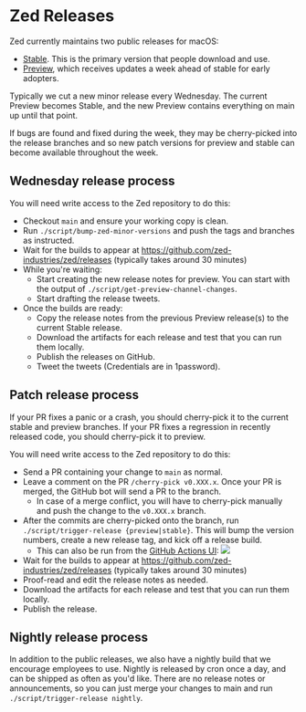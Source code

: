 # Zed Releases

Zed currently maintains two public releases for macOS:

- [Stable](https://zed.dev/download). This is the primary version that people download and use.
- [Preview](https://zed.dev/releases/preview), which receives updates a week ahead of stable for early adopters.

Typically we cut a new minor release every Wednesday. The current Preview becomes Stable, and the new Preview contains everything on main up until that point.

If bugs are found and fixed during the week, they may be cherry-picked into the release branches and so new patch versions for preview and stable can become available throughout the week.

## Wednesday release process

You will need write access to the Zed repository to do this:

- Checkout `main` and ensure your working copy is clean.
- Run `./script/bump-zed-minor-versions` and push the tags
  and branches as instructed.
- Wait for the builds to appear at https://github.com/zed-industries/zed/releases (typically takes around 30 minutes)
- While you're waiting:
  - Start creating the new release notes for preview. You can start with the output of `./script/get-preview-channel-changes`.
  - Start drafting the release tweets.
- Once the builds are ready:
  - Copy the release notes from the previous Preview release(s) to the current Stable release.
  - Download the artifacts for each release and test that you can run them locally.
  - Publish the releases on GitHub.
  - Tweet the tweets (Credentials are in 1password).

## Patch release process

If your PR fixes a panic or a crash, you should cherry-pick it to the current stable and preview branches. If your PR fixes a regression in recently released code, you should cherry-pick it to preview.

You will need write access to the Zed repository to do this:

- Send a PR containing your change to `main` as normal.
- Leave a comment on the PR `/cherry-pick v0.XXX.x`. Once your PR is merged, the GitHub bot will send a PR to the branch.
  - In case of a merge conflict, you will have to cherry-pick manually and push the change to the `v0.XXX.x` branch.
- After the commits are cherry-picked onto the branch, run `./script/trigger-release {preview|stable}`. This will bump the version numbers, create a new release tag, and kick off a release build.
  - This can also be run from the [GitHub Actions UI](https://github.com/zed-industries/zed/actions/workflows/bump_patch_version.yml):
    ![](https://github.com/zed-industries/zed/assets/1486634/9e31ae95-09e1-4c7f-9591-944f4f5b63ea)
- Wait for the builds to appear at https://github.com/zed-industries/zed/releases (typically takes around 30 minutes)
- Proof-read and edit the release notes as needed.
- Download the artifacts for each release and test that you can run them locally.
- Publish the release.

## Nightly release process

In addition to the public releases, we also have a nightly build that we encourage employees to use.
Nightly is released by cron once a day, and can be shipped as often as you'd like. There are no release notes or announcements, so you can just merge your changes to main and run `./script/trigger-release nightly`.
